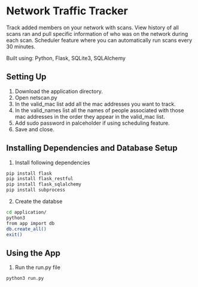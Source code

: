 # Network Traffic Tracker
Track added members on your network with scans. View history of all scans ran and pull 
specific information of who was on the network during each scan. Scheduler feature
where you can automatically run scans every 30 minutes.

Built using: Python, Flask, SQLite3, SQLAlchemy 

## Setting Up

1. Download the application directory.
2. Open netscan.py
3. In the valid_mac list add all the mac addresses you want to track.
4. In the valid_names list all the names of people associated with those mac addresses in the order they appear in the valid_mac list.
5. Add sudo password in palceholder if using scheduling feature.
5. Save and close.

## Installing Dependencies and Database Setup
1. Install following dependencies 
```bash
pip install flask
pip install flask_restful
pip install flask_sqlalchemy
pip install subprocess
``` 
2. Create the databse
```bash
cd application/
python3
from app import db
db.create_all()
exit()
``` 

## Using the App

1. Run the run.py file
```bash
python3 run.py
``` 
